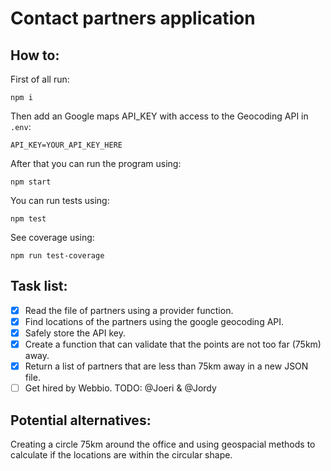 # Contact partners application

## How to:

First of all run:

```
npm i
```

Then add an Google maps API_KEY with access to the Geocoding API in `.env`:

```
API_KEY=YOUR_API_KEY_HERE
```

After that you can run the program using:
```
npm start
```

You can run tests using:
```
npm test
```

See coverage using:
```
npm run test-coverage
```

## Task list:

- [x] Read the file of partners using a provider function.
- [x] Find locations of the partners using the google geocoding API.
- [x] Safely store the API key.
- [x] Create a function that can validate that the points are not too far (75km) away.
- [x] Return a list of partners that are less than 75km away in a new JSON file.
- [ ] Get hired by Webbio. TODO: @Joeri & @Jordy

## Potential alternatives:

Creating a circle 75km around the office and using geospacial methods to calculate if the locations are within the circular shape.
